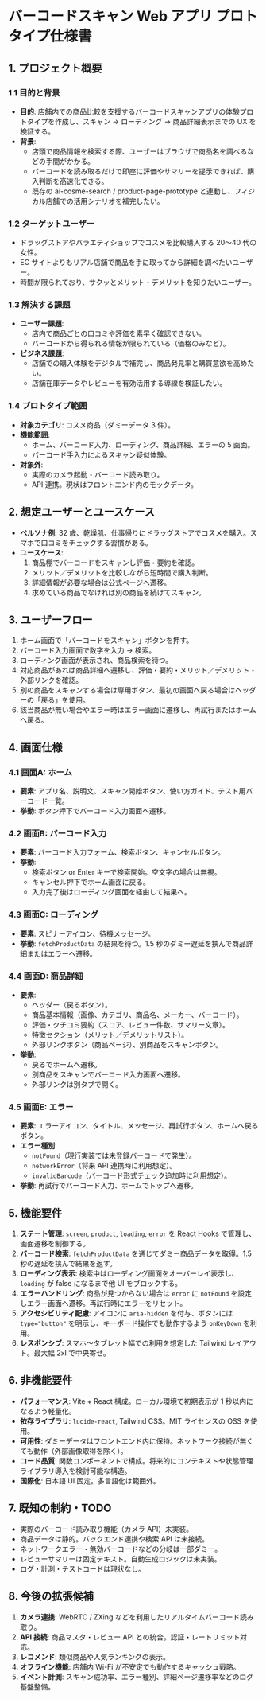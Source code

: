 # バーコードスキャン Web アプリ プロトタイプ仕様書

## 1. プロジェクト概要

### 1.1 目的と背景
- **目的**: 店舗内での商品比較を支援するバーコードスキャンアプリの体験プロトタイプを作成し、スキャン → ローディング → 商品詳細表示までの UX を検証する。
- **背景**:
  - 店頭で商品情報を検索する際、ユーザーはブラウザで商品名を調べるなどの手間がかかる。
  - バーコードを読み取るだけで即座に評価やサマリーを提示できれば、購入判断を高速化できる。
  - 既存の ai-cosme-search / product-page-prototype と連動し、フィジカル店舗での活用シナリオを補完したい。

### 1.2 ターゲットユーザー
- ドラッグストアやバラエティショップでコスメを比較購入する 20〜40 代の女性。
- EC サイトよりもリアル店舗で商品を手に取ってから詳細を調べたいユーザー。
- 時間が限られており、サクッとメリット・デメリットを知りたいユーザー。

### 1.3 解決する課題
- **ユーザー課題**:
  - 店内で商品ごとの口コミや評価を素早く確認できない。
  - バーコードから得られる情報が限られている（価格のみなど）。
- **ビジネス課題**:
  - 店舗での購入体験をデジタルで補完し、商品発見率と購買意欲を高めたい。
  - 店舗在庫データやレビューを有効活用する導線を検証したい。

### 1.4 プロトタイプ範囲
- **対象カテゴリ**: コスメ商品（ダミーデータ 3 件）。
- **機能範囲**:
  - ホーム、バーコード入力、ローディング、商品詳細、エラーの 5 画面。
  - バーコード手入力によるスキャン疑似体験。
- **対象外**:
  - 実際のカメラ起動・バーコード読み取り。
  - API 連携。現状はフロントエンド内のモックデータ。

## 2. 想定ユーザーとユースケース
- **ペルソナ例**: 32 歳、乾燥肌、仕事帰りにドラッグストアでコスメを購入。スマホで口コミをチェックする習慣がある。
- **ユースケース**:
  1. 商品棚でバーコードをスキャンし評価・要約を確認。
  2. メリット／デメリットを比較しながら短時間で購入判断。
  3. 詳細情報が必要な場合は公式ページへ遷移。
  4. 求めている商品でなければ別の商品を続けてスキャン。

## 3. ユーザーフロー
1. ホーム画面で「バーコードをスキャン」ボタンを押す。
2. バーコード入力画面で数字を入力 → 検索。
3. ローディング画面が表示され、商品検索を待つ。
4. 対応商品があれば商品詳細へ遷移し、評価・要約・メリット／デメリット・外部リンクを確認。
5. 別の商品をスキャンする場合は専用ボタン、最初の画面へ戻る場合はヘッダーの「戻る」を使用。
6. 該当商品が無い場合やエラー時はエラー画面に遷移し、再試行またはホームへ戻る。

## 4. 画面仕様

### 4.1 画面A: ホーム
- **要素**: アプリ名、説明文、スキャン開始ボタン、使い方ガイド、テスト用バーコード一覧。
- **挙動**: ボタン押下でバーコード入力画面へ遷移。

### 4.2 画面B: バーコード入力
- **要素**: バーコード入力フォーム、検索ボタン、キャンセルボタン。
- **挙動**:
  - 検索ボタン or Enter キーで検索開始。空文字の場合は無視。
  - キャンセル押下でホーム画面に戻る。
  - 入力完了後はローディング画面を経由して結果へ。

### 4.3 画面C: ローディング
- **要素**: スピナーアイコン、待機メッセージ。
- **挙動**: `fetchProductData` の結果を待つ。1.5 秒のダミー遅延を挟んで商品詳細またはエラーへ遷移。

### 4.4 画面D: 商品詳細
- **要素**:
  - ヘッダー（戻るボタン）。
  - 商品基本情報（画像、カテゴリ、商品名、メーカー、バーコード）。
  - 評価・クチコミ要約（スコア、レビュー件数、サマリー文章）。
  - 特徴セクション（メリット／デメリットリスト）。
  - 外部リンクボタン（商品ページ）、別商品をスキャンボタン。
- **挙動**:
  - 戻るでホームへ遷移。
  - 別商品をスキャンでバーコード入力画面へ遷移。
  - 外部リンクは別タブで開く。

### 4.5 画面E: エラー
- **要素**: エラーアイコン、タイトル、メッセージ、再試行ボタン、ホームへ戻るボタン。
- **エラー種別**:
  - `notFound`（現行実装では未登録バーコードで発生）。
  - `networkError`（将来 API 連携時に利用想定）。
  - `invalidBarcode`（バーコード形式チェック追加時に利用想定）。
- **挙動**: 再試行でバーコード入力、ホームでトップへ遷移。

## 5. 機能要件
1. **ステート管理**: `screen`, `product`, `loading`, `error` を React Hooks で管理し、画面遷移を制御する。
2. **バーコード検索**: `fetchProductData` を通じてダミー商品データを取得。1.5 秒の遅延を挟んで結果を返す。
3. **ローディング表示**: 検索中はローディング画面をオーバーレイ表示し、`loading` が false になるまで他 UI をブロックする。
4. **エラーハンドリング**: 商品が見つからない場合は `error` に `notFound` を設定しエラー画面へ遷移。再試行時にエラーをリセット。
5. **アクセシビリティ配慮**: アイコンに `aria-hidden` を付与、ボタンには `type="button"` を明示し、キーボード操作でも動作するよう `onKeyDown` を利用。
6. **レスポンシブ**: スマホ〜タブレット幅での利用を想定した Tailwind レイアウト。最大幅 2xl で中央寄せ。

## 6. 非機能要件
- **パフォーマンス**: Vite + React 構成。ローカル環境で初期表示が 1 秒以内になるよう軽量化。
- **依存ライブラリ**: `lucide-react`, Tailwind CSS。MIT ライセンスの OSS を使用。
- **可用性**: ダミーデータはフロントエンド内に保持。ネットワーク接続が無くても動作（外部画像取得を除く）。
- **コード品質**: 関数コンポーネントで構成。将来的にコンテキストや状態管理ライブラリ導入を検討可能な構造。
- **国際化**: 日本語 UI 固定。多言語化は範囲外。

## 7. 既知の制約・TODO
- 実際のバーコード読み取り機能（カメラ API）未実装。
- 商品データは静的。バックエンド連携や検索 API は未接続。
- ネットワークエラー・無効バーコードなどの分岐は一部ダミー。
- レビューサマリーは固定テキスト。自動生成ロジックは未実装。
- ログ・計測・テストコードは現状なし。

## 8. 今後の拡張候補
1. **カメラ連携**: WebRTC / ZXing などを利用したリアルタイムバーコード読み取り。
2. **API 接続**: 商品マスタ・レビュー API との統合。認証・レートリミット対応。
3. **レコメンド**: 類似商品や人気ランキングの表示。
4. **オフライン機能**: 店舗内 Wi-Fi が不安定でも動作するキャッシュ戦略。
5. **イベント計測**: スキャン成功率、エラー種別、詳細ページ遷移率などのログ基盤整備。

